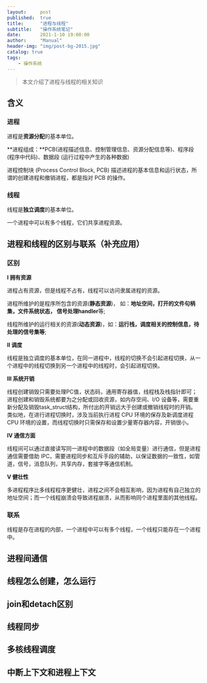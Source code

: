 ```yaml
---
layout:     post
published:  true
title:      "进程与线程"
subtitle:   "操作系统笔记"
date:       2021-1-10 19:00:00
author:     "Manual"
header-img: "img/post-bg-2015.jpg"
catalog: true
tags:
    - 操作系统
---
```


> 本文介绍了进程与线程的相关知识

## 含义

### 进程

进程是**资源分配**的基本单位。

**进程组成：**PCB(进程描述信息、控制管理信息、资源分配信息等)、程序段(程序中代码)、数据段 (运行过程中产生的各种数据)

进程控制块 (Process Control Block, PCB) 描述进程的基本信息和运行状态，所谓的创建进程和撤销进程，都是指对 PCB 的操作。

### 线程

线程是**独立调度**的基本单位。

一个进程中可以有多个线程，它们共享进程资源。

## 进程和线程的区别与联系（补充应用）

### 区别

**I 拥有资源**

进程占有资源，但是线程不占有，线程可以访问隶属进程的资源。

进程所维护的是程序所包含的资源(**静态资源**)， 如：**地址空间，打开的文件句柄集，文件系统状态， 信号处理handler**等;

线程所维护的运行相关的资源(**动态资源**)，如：**运行栈，调度相关的控制信息，待处理的信号集等**; 

**II 调度**

线程是独立调度的基本单位，在同一进程中，线程的切换不会引起进程切换，从一个进程中的线程切换到另一个进程中的线程时，会引起进程切换。

**III 系统开销**

线程创建销毁只需要处理PC值，状态码，通用寄存器值，线程栈及栈指针即可；进程创建和销毁系统都要为之分配或回收资源，如内存空间、I/O 设备等，需要重新分配及销毁task_struct结构，所付出的开销远大于创建或撤销线程时的开销。类似地，在进行进程切换时，涉及当前执行进程 CPU 环境的保存及新调度进程 CPU 环境的设置，而线程切换时只需保存和设置少量寄存器内容，开销很小。

**IV 通信方面**

线程间可以通过直接读写同一进程中的数据段（如全局变量）进行通信，但是进程通信需要借助 IPC，需要进程同步和互斥手段的辅助，以保证数据的一致性，如管道，信号，消息队列，共享内存，套接字等通信机制。

**V 健壮性**

多进程程序比多线程程序更健壮，进程之间不会相互影响，因为进程有自己独立的地址空间；而一个线程崩溃会导致进程崩溃，从而影响同个进程里面的其他线程。

### 联系

线程是存在进程的内部，一个进程中可以有多个线程，一个线程只能存在一个进程中。

## 进程间通信



## 线程怎么创建，怎么运行



## join和detach区别



## 线程同步



## 多核线程调度



## 中断上下文和进程上下文

